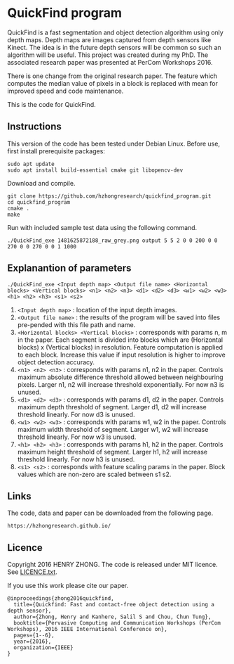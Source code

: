 # QuickFind program
QuickFind is a fast segmentation and object detection algorithm using only depth maps. Depth maps are images captured from depth sensors like Kinect. The idea is in the future depth sensors will be common so such an algorithm will be useful. This project was created during my PhD. The associated research paper was presented at PerCom Workshops 2016.

There is one change from the original research paper. The feature which computes the median value of pixels in a block is replaced with mean for improved speed and code maintenance.

This is the code for QuickFind.

## Instructions
This version of the code has been tested under Debian Linux. Before use, first install prerequisite packages:

```
sudo apt update
sudo apt install build-essential cmake git libopencv-dev
```

Download and compile.

```
git clone https://github.com/hzhongresearch/quickfind_program.git
cd quickfind_program
cmake .
make
```

Run with included sample test data using the following command.

```
./QuickFind_exe 1481625872188_raw_grey.png output 5 5 2 0 0 200 0 0 270 0 0 270 0 0 1 1000
```

## Explanantion of parameters
```
./QuickFind_exe <Input depth map> <Output file name> <Horizontal blocks> <Vertical blocks> <n1> <n2> <n3> <d1> <d2> <d3> <w1> <w2> <w3> <h1> <h2> <h3> <s1> <s2>
```

1. ```<Input depth map>``` : location of the input depth images.
2. ```<Output file name>``` : the results of the program will be saved into files pre-pended with this file path and name.
3. ```<Horizontal blocks> <Vertical blocks>``` : corresponds with params n, m in the paper. Each segment is divided into blocks which are (Horizontal blocks) x (Vertical blocks) in resolution. Feature computation is applied to each block. Increase this value if input resolution is higher to improve object detection accuracy.
4. ```<n1> <n2> <n3>``` : corresponds with params n1, n2 in the paper. Controls maximum absolute difference threshold allowed between neighbouring pixels. Larger n1, n2 will increase threshold exponentially. For now n3 is unused.
5. ```<d1> <d2> <d3>``` : corresponds with params d1, d2 in the paper. Controls maximum depth threshold of segment. Larger d1, d2 will increase threshold linearly. For now d3 is unused.
6. ```<w1> <w2> <w3>``` : corresponds with params w1, w2 in the paper. Controls maximum width threshold of segment. Larger w1, w2 will increase threshold linearly. For now w3 is unused.
7. ```<h1> <h2> <h3>``` : corresponds with params h1, h2 in the paper. Controls maximum height threshold of segment. Larger h1, h2 will increase threshold linearly. For now h3 is unused.
8. ```<s1> <s2>``` : corresponds with feature scaling params in the paper. Block values which are non-zero are scaled between s1 s2.

## Links
The code, data and paper can be downloaded from the following page.

```
https://hzhongresearch.github.io/
```

## Licence
Copyright 2016 HENRY ZHONG. The code is released under MIT licence. See [LICENCE.txt](LICENCE.txt).

If you use this work please cite our paper.

```
@inproceedings{zhong2016quickfind,
  title={Quickfind: Fast and contact-free object detection using a depth sensor},
  author={Zhong, Henry and Kanhere, Salil S and Chou, Chun Tung},
  booktitle={Pervasive Computing and Communication Workshops (PerCom Workshops), 2016 IEEE International Conference on},
  pages={1--6},
  year={2016},
  organization={IEEE}
}
```
